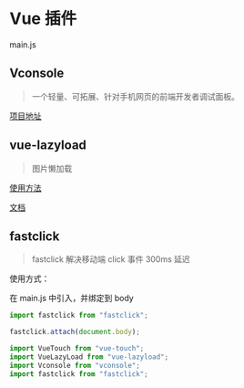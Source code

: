 # Vue 插件

main.js

## Vconsole

> 一个轻量、可拓展、针对手机网页的前端开发者调试面板。

[项目地址](https://github.com/Tencent/vConsole/blob/dev/README_CN.md)

## vue-lazyload

> 图片懒加载

[使用方法](https://segmentfault.com/a/1190000014928116)

[文档](https://github.com/hilongjw/vue-lazyload)

## fastclick

> fastclick 解决移动端 click 事件 300ms 延迟

使用方式：

在 main.js 中引入，并绑定到 body

```js
import fastclick from "fastclick";

fastclick.attach(document.body);
```

```js
import VueTouch from "vue-touch";
import VueLazyLoad from "vue-lazyload";
import Vconsole from "vconsole";
import fastclick from "fastclick";
```
